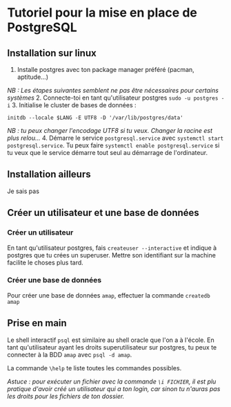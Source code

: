 # Tutoriel pour la mise en place de PostgreSQL

## Installation sur linux

 1. Installe postgres avec ton package manager préféré (pacman, aptitude...)

 _NB : Les étapes suivantes semblent ne pas être nécessaires pour certains systèmes_
 2. Connecte-toi en tant qu'utilisateur postgres `sudo -u postgres -i`
 3. Initialise le cluster de bases de données :
 
 ```initdb --locale $LANG -E UTF8 -D '/var/lib/postgres/data'```
 
 _NB : tu peux changer l'encodage UTF8 si tu veux. Changer la racine est plus relou..._ 
 4. Démarre le service `postgresql.service` avec `systemctl start postgresql.service`. Tu peux faire `systemctl enable postgresql.service` si tu veux que le service démarre tout seul au démarrage de l'ordinateur.

## Installation ailleurs

Je sais pas

## Créer un utilisateur et une base de données

### Créer un utilisateur
En tant qu'utilisateur postgres, fais `createuser --interactive` et indique à postgres que tu crées un superuser. Mettre son identifiant sur la machine facilite le choses plus tard.

### Créer une base de données
Pour créer une base de données `amap`, effectuer la commande `createdb amap`

## Prise en main

Le shell interactif `psql` est similaire au shell oracle que l'on a à l'école. En tant qu'utilisateur ayant les droits superutilisateur sur postgres, tu peux te connecter à la BDD `amap` avec `psql -d amap`.

La commande `\help` te liste toutes les commandes possibles.

_Astuce : pour exécuter un fichier avec la commande `\i FICHIER`, il est plu pratique d'avoir créé un utilisateur qui a ton login, car sinon tu n'auras pas les droits pour les fichiers de ton dossier._